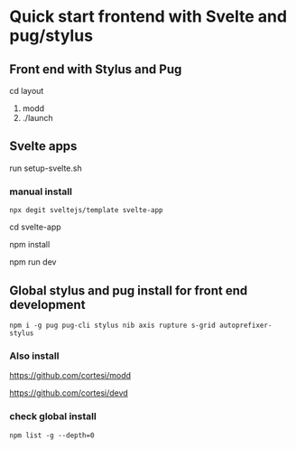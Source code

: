 # Quick start frontend with Svelte and pug/stylus

## Front end with Stylus and Pug
cd layout
1) modd
2) ./launch

## Svelte apps

run setup-svelte.sh

### manual install

    npx degit sveltejs/template svelte-app

cd svelte-app

npm install

npm run dev

## Global stylus and pug install for front end development

    npm i -g pug pug-cli stylus nib axis rupture s-grid autoprefixer-stylus

### Also install

https://github.com/cortesi/modd

https://github.com/cortesi/devd

### check global install

    npm list -g --depth=0

